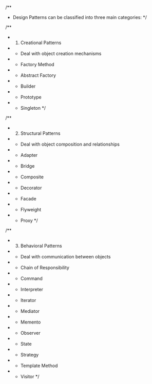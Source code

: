 
/**
 * Design Patterns can be classified into three main categories:
 */

/**
 * 1. Creational Patterns
 * - Deal with object creation mechanisms
 * - Factory Method
 * - Abstract Factory 
 * - Builder
 * - Prototype
 * - Singleton
 */

/**
 * 2. Structural Patterns  
 * - Deal with object composition and relationships
 * - Adapter
 * - Bridge
 * - Composite
 * - Decorator
 * - Facade
 * - Flyweight
 * - Proxy
 */

/**
 * 3. Behavioral Patterns
 * - Deal with communication between objects
 * - Chain of Responsibility
 * - Command
 * - Interpreter 
 * - Iterator
 * - Mediator
 * - Memento
 * - Observer
 * - State
 * - Strategy
 * - Template Method
 * - Visitor
 */